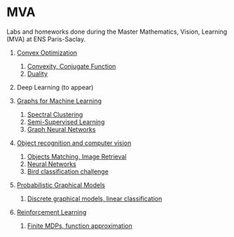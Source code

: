 # MVA
Labs and homeworks done during the Master Mathematics, Vision, Learning (MVA) at ENS Paris-Saclay.

1. [Convex Optimization](https://github.com/moulinantoine/MVA/tree/master/convex_optimization)
     1. [Convexity, Conjugate Function](https://github.com/moulinantoine/MVA/tree/master/convex_optimization/HW1)
     2. [Duality](https://github.com/moulinantoine/MVA/tree/master/convex_optimization/HW2)

2. Deep Learning (to appear)

3. [Graphs for Machine Learning](https://github.com/moulinantoine/MVA/tree/master/graphs_ml)
     1. [Spectral Clustering](https://github.com/moulinantoine/MVA/tree/master/graphs_ml/PW1)
     2. [Semi-Supervised Learning](https://github.com/moulinantoine/MVA/tree/master/graphs_ml/PW2)
     3. [Graph Neural Networks](https://github.com/moulinantoine/MVA/tree/master/graphs_ml/PW3)

4. [Object recognition and computer vision](https://github.com/moulinantoine/MVA/tree/master/object_recognition)
     1. [Objects Matching, Image Retrieval](https://github.com/moulinantoine/MVA/tree/master/object_recognition)
     2. [Neural Networks](https://github.com/moulinantoine/MVA/tree/master/object_recognition)
     3. [Bird classification challenge](https://github.com/moulinantoine/MVA/tree/master/object_recognition)

5. [Probabilistic Graphical Models](https://github.com/moulinantoine/MVA/tree/master/probabilistic_graphical_models)
     1. [Discrete graphical models, linear classification](https://github.com/moulinantoine/MVA/tree/master/probabilistic_graphical_models/HW1)

6. [Reinforcement Learning](https://github.com/moulinantoine/MVA/tree/master/reinforcement_learning)
     1. [Finite MDPs, function approximation](https://github.com/moulinantoine/MVA/tree/master/reinforcement_learning/HW1)